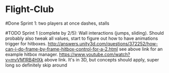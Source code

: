 # Flight-Club

#Done
Sprint 1:
two players at once
dashes, stalls

#TODO
Sprint 1 (complete by 2/5):
Wall interactions (jumps, sliding).
Should probably also tweak all values, start to figure out how to have animations trigger for hitboxes.
http://answers.unity3d.com/questions/372252/how-can-i-do-frame-by-frame-hitbox-control-for-a-2.html
see above link for an example hitbox manager.
https://www.youtube.com/watch?v=mvVM1RB4HXk
above link. It's in 3D, but concepts should apply, super long so definitely skip around

